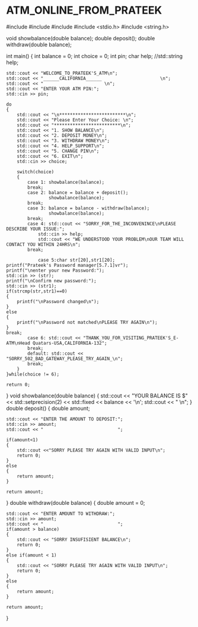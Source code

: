 # ATM_ONLINE_FROM_PRATEEK
#include <iostream>
#include <cstring>
#include <iomanip>
#include <stdio.h>
#include <string.h>

void showbalance(double balance);
double deposit();
double withdraw(double balance);

int main()
{
    int balance = 0;
    int choice = 0;
    int pin;
    char help;
    //std::string help;
    
    std::cout << "WELCOME_TO_PRATEEK'S_ATM\n";
    std::cout << "______CALIFORNIA______                      \n";
    std::cout << "                       \n";
    std::cout << "ENTER YOUR ATM PIN:";
    std::cin >> pin;
    
    do
    {
        std::cout << "\n*************************\n";
        std::cout << "Please Enter Your Choice: \n";
        std::cout << "*************************\n";
        std::cout << "1. SHOW BALANCE\n";
        std::cout << "2. DEPOSIT MONEY\n";
        std::cout << "3. WITHDRAW MONEY\n";
        std::cout << "4. HELP_SUPPORT\n";
        std::cout << "5. CHANGE PIN\n";
        std::cout << "6. EXIT\n";
        std::cin >> choice;
        
        switch(choice)
        {
            case 1: showbalance(balance);
            break;
            case 2: balance = balance + deposit();
                    showbalance(balance);
            break;
            case 3: balance = balance - withdraw(balance);
                    showbalance(balance);
            break;
            case 4: std::cout << "SORRY_FOR_THE_INCONVENINCE\nPLEASE DESCRIBE YOUR ISSUE:";
                std::cin >> help;
                std::cout << "WE UNDERSTOOD YOUR PROBLEM\nOUR TEAM WILL CONTACT YOU WITHIN 24HRS\n";
            break;
                
                case 5:char str[20],str1[20];
    printf("Prateek's Password manager[5.7.1]vr");
    printf("\nenter your new Password:");
    std::cin >> (str);
    printf("\nConfirm new password:");
    std::cin >> (str1);
    if(strcmp(str,str1)==0)
    {
        printf("\nPassword changed\n");
    }
    else
    {
        printf("\nPassword not matched\nPLEASE TRY AGAIN\n");
    }
    break;
            case 6: std::cout << "THANK_YOU_FOR_VISITING_PRATEEK'S_E-ATM\nHead Quatars-USA,CALIFORNIA-132";
            break;
            default: std::cout << "SORRY_502_BAD_GATEWAY_PLEASE_TRY_AGAIN_\n";
            break;
        }
    }while(choice != 6);
    
    return 0;
}
void showbalance(double balance)
{
    std::cout << "YOUR BALANCE IS $" << std::setprecision(2) << std::fixed << balance << '\n';
    std::cout << "                            \n";
}
double deposit()
{
    double amount;
    
    std::cout << "ENTER THE AMOUNT TO DEPOSIT:";
    std::cin >> amount;
    std::cout << "                            ";
    
    if(amount<1)
    {
        std::cout <<"SORRY PLEASE TRY AGAIN WITH VALID INPUT\n";
        return 0;
    }
    else
    {
        return amount;
    }
    
    return amount;
}
double withdraw(double balance)
{
    double amount = 0;
    
    std::cout << "ENTER AMOUNT TO WITHDRAW:";
    std::cin >> amount;
    std::cout << "                            ";
    if(amount > balance)
    {
        std::cout << "SORRY INSUFISIENT BALANCE\n";
        return 0;
    }
    else if(amount < 1)
    {
        std::cout << "SORRY PLEASE TRY AGAIN WITH VALID INPUT\n";
        return 0;
    }
    else
    {
        return amount;
    }
    
    return amount;
}
